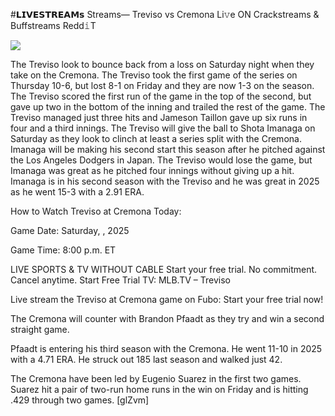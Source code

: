 #𝗟𝗜𝗩𝗘𝗦𝗧𝗥𝗘𝗔𝗠𝘀 Streams— Treviso vs Cremona Li𝚟e ON Crackstreams & Buffstreams Redd𝚒T  
  
  
[![](https://i.imgur.com/qSNzIqt.png)](https://movie.rssnews.media/ctdcirl.php)  
  
The Treviso look to bounce back from a loss on Saturday night when they take on the Cremona. The Treviso took the first game of the series on Thursday 10-6, but lost 8-1 on Friday and they are now 1-3 on the season. The Treviso scored the first run of the game in the top of the second, but gave up two in the bottom of the inning and trailed the rest of the game. The Treviso managed just three hits and Jameson Taillon gave up six runs in four and a third innings. The Treviso will give the ball to Shota Imanaga on Saturday as they look to clinch at least a series split with the Cremona. Imanaga will be making his second start this season after he pitched against the Los Angeles Dodgers in Japan. The Treviso would lose the game, but Imanaga was great as he pitched four innings without giving up a hit. Imanaga is in his second season with the Treviso and he was great in 2025 as he went 15-3 with a 2.91 ERA.

How to Watch Treviso at Cremona Today:

Game Date: Saturday, , 2025

Game Time: 8:00 p.m. ET

LIVE SPORTS & TV WITHOUT CABLE
Start your free trial. No commitment. Cancel anytime.
Start Free Trial
TV: MLB.TV – Treviso

Live stream the Treviso at Cremona game on Fubo: Start your free trial now!

The Cremona will counter with Brandon Pfaadt as they try and win a second straight game.

Pfaadt is entering his third season with the Cremona. He went 11-10 in 2025 with a 4.71 ERA. He struck out 185 last season and walked just 42.

The Cremona have been led by Eugenio Suarez in the first two games. Suarez hit a pair of two-run home runs in the win on Friday and is hitting .429 through two games. [glZvm]